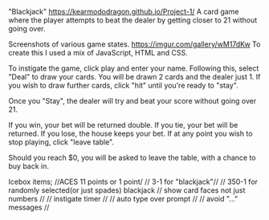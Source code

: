 "Blackjack"
https://kearmododragon.github.io/Project-1/
A card game where the player attempts to beat the dealer by getting closer to 21 without going over. 

Screenshots of various game states.
https://imgur.com/gallery/wM17dKw
To create this I used a mix of JavaScript, HTML and CSS.

To instigate the game, click play and enter your name. 
Following this, select "Deal" to draw your cards.
You will be drawn 2 cards and the dealer just 1. 
If you wish to draw further cards, click "hit" until you're ready to "stay".

Once you "Stay", the dealer will try and beat your score without going over 21.

If you win, your bet will be returned double.
If you tie, your bet will be returned.
If you lose, the house keeps your bet.
If at any point you wish to stop playing, click "leave table".

Should you reach $0, you will be asked to leave the table, with a chance to buy back in. 

Icebox items;
//ACES 11 points or 1 point/
// 3-1 for "blackjack"//
// 350-1 for randomly selected(or just spades) blackjack
// show card faces not just numbers //
// instigate timer //
// auto type over prompt //
// avoid "..." messages //